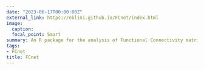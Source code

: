 ```yaml
---
date: "2023-06-17T00:00:00Z"
external_link: https://eblini.github.io/FCnet/index.html
image:
  caption: 
  focal_point: Smart
summary: An R package for the analysis of Functional Connectivity matrices, lesion maps, or disconnection maps through elastic NETs.
tags:
- FCnet
title: FCnet
---
```

